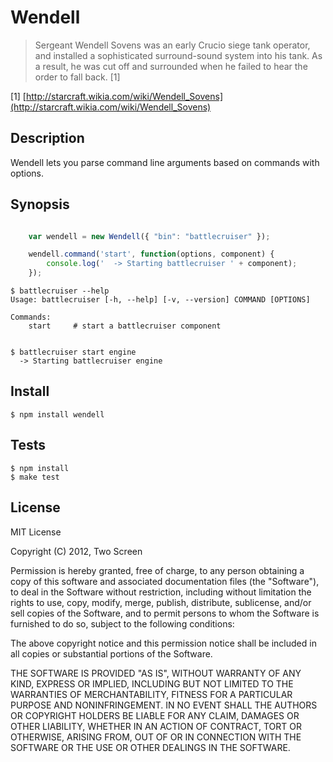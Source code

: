 # Wendell

> Sergeant Wendell Sovens was an early Crucio siege
> tank operator, and installed a sophisticated surround-sound system into his tank. As a result, he
> was cut off and surrounded when he failed to hear the order to fall back. [1]

[1] [http://starcraft.wikia.com/wiki/Wendell_Sovens](http://starcraft.wikia.com/wiki/Wendell_Sovens)

## Description

Wendell lets you parse command line arguments based on commands with options.

## Synopsis

```javascript

    var wendell = new Wendell({ "bin": "battlecruiser" });

    wendell.command('start', function(options, component) {
        console.log('  -> Starting battlecruiser ' + component);
    });

```

    $ battlecruiser --help
    Usage: battlecruiser [-h, --help] [-v, --version] COMMAND [OPTIONS]

    Commands:
        start     # start a battlecruiser component


    $ battlecruiser start engine
      -> Starting battlecruiser engine

## Install

    $ npm install wendell

## Tests

    $ npm install
    $ make test

## License

MIT License

Copyright (C) 2012, Two Screen

Permission is hereby granted, free of charge, to any person obtaining a copy of this software and associated documentation files (the "Software"), to deal in the Software without restriction, including without limitation the rights to use, copy, modify, merge, publish, distribute, sublicense, and/or sell copies of the Software, and to permit persons to whom the Software is furnished to do so, subject to the following conditions:

The above copyright notice and this permission notice shall be included in all copies or substantial portions of the Software.

THE SOFTWARE IS PROVIDED "AS IS", WITHOUT WARRANTY OF ANY KIND, EXPRESS OR IMPLIED, INCLUDING BUT NOT LIMITED TO THE WARRANTIES OF MERCHANTABILITY, FITNESS FOR A PARTICULAR PURPOSE AND NONINFRINGEMENT. IN NO EVENT SHALL THE AUTHORS OR COPYRIGHT HOLDERS BE LIABLE FOR ANY CLAIM, DAMAGES OR OTHER LIABILITY, WHETHER IN AN ACTION OF CONTRACT, TORT OR OTHERWISE, ARISING FROM, OUT OF OR IN CONNECTION WITH THE SOFTWARE OR THE USE OR OTHER DEALINGS IN THE SOFTWARE.
